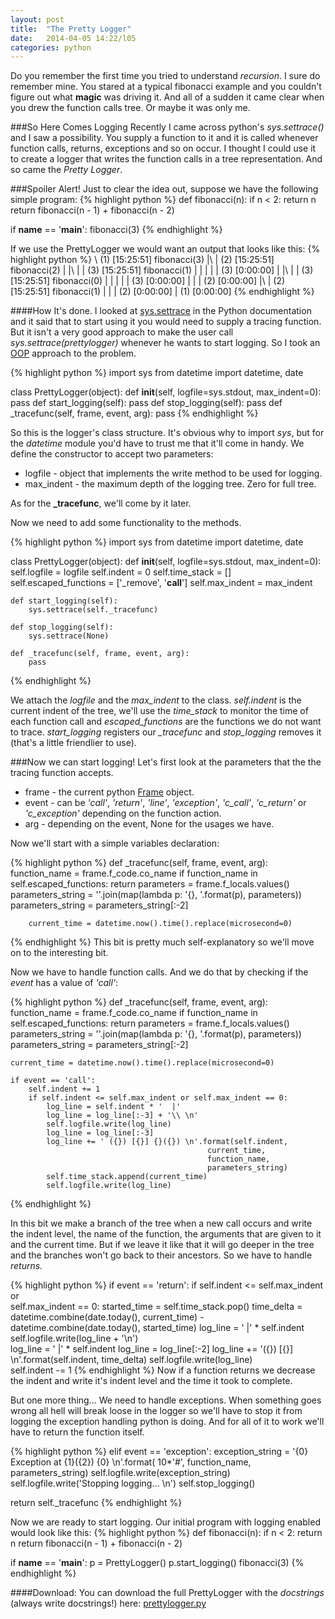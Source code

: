 ```yaml
---
layout: post
title:  "The Pretty Logger"
date:   2014-04-05 14:22/l05
categories: python
---
```


Do you remember the first time you tried to 
understand *recursion*. I sure do remember mine. You stared
at a typical fibonacci example and you couldn't figure out
what **magic** was driving it. And all of a sudden it came clear
when you drew the function calls tree.
Or maybe it was only me.


###So Here Comes Logging
Recently I came across python's _sys.settrace()_
and I saw a possibility. You supply a function to it and it is called
whenever function calls, returns, exceptions and so on occur. I thought I
could use it to create a logger that writes the function calls in a tree representation.
And so came the *Pretty Logger*.


###Spoiler Alert!
Just to clear the idea out, suppose we have the following simple program:
{% highlight python %}
def fibonacci(n):
    if n < 2:
        return n
    return fibonacci(n - 1) + fibonacci(n - 2)

if __name__ == '__main__':
    fibonacci(3)
{% endhighlight %}

If we use the PrettyLogger we would want an output that looks like this:
{% highlight python %}
\ 
 (1) [15:25:51] fibonacci(3) 
  |\ 
  | (2) [15:25:51] fibonacci(2) 
  |  |\ 
  |  | (3) [15:25:51] fibonacci(1) 
  |  |  |
  |  | (3) [0:00:00] 
  |  |\ 
  |  | (3) [15:25:51] fibonacci(0) 
  |  |  |
  |  | (3) [0:00:00] 
  |  |
  | (2) [0:00:00] 
  |\ 
  | (2) [15:25:51] fibonacci(1) 
  |  |
  | (2) [0:00:00] 
  |
 (1) [0:00:00]
{% endhighlight %}


####How It's done.
I looked at [sys.settrace](https://docs.python.org/2/library/sys.html#sys.settrace)
in the Python documentation and it said that to start using it you would need
to supply a tracing function. But it isn't a very good approach
to make the user call _sys.settrace(prettylogger)_ whenever he wants to start logging.
So I took an [OOP](http://en.wikipedia.org/wiki/Object-oriented_programming) approach 
to the problem.

{% highlight python %}
import sys
from datetime import datetime, date

class PrettyLogger(object):
    def __init__(self, logfile=sys.stdout, max_indent=0):
        pass
    def start_logging(self):
        pass
    def stop_logging(self):
        pass
    def _tracefunc(self, frame, event, arg):
        pass
{% endhighlight %}

So this is the logger's class structure. It's obvious why to import _sys_,
but for the _datetime_ module you'd have to trust me that it'll come in handy.
We define the constructor to accept two parameters:

*   logfile - object that implements the write method to be used for logging.
*   max_indent - the maximum depth of the logging tree. Zero for full tree.

As for the **_tracefunc**, we'll come by it later.


Now we need to add some functionality to the methods.

{% highlight python %}
import sys
from datetime import datetime, date

class PrettyLogger(object):
    def __init__(self, logfile=sys.stdout, max_indent=0):
        self.logfile = logfile
        self.indent = 0
        self.time_stack = []
        self.escaped_functions = ['_remove', '__call__']
        self.max_indent = max_indent

    def start_logging(self):
        sys.settrace(self._tracefunc)

    def stop_logging(self):
        sys.settrace(None)

    def _tracefunc(self, frame, event, arg):
        pass
{% endhighlight %}

We attach the _logfile_ and the *max_indent* to the class. *self.indent* is 
the current indent of the tree, we'll use the *time_stack* to monitor the time 
of each function call and *escaped_functions* are the functions we do not want to trace.
*start_logging* registers our *_tracefunc* and *stop_logging* removes it (that's a little friendlier to use).


###Now we can start logging!
Let's first look at the parameters that the the tracing function accepts.

*   frame - the current python [Frame](http://docs.python.org/2/reference/datamodel.html#types) object.
*   event - can be *'call'*, *'return'*, *'line'*, *'exception'*, *'c_call'*, *'c_return'* or *'c_exception'* depending on the function action.
*   arg - depending on the event, None for the usages we have.

Now we'll start with a simple variables declaration:

{% highlight python %}
    def _tracefunc(self, frame, event, arg):
        function_name = frame.f_code.co_name
        if function_name in self.escaped_functions:
            return
        parameters = frame.f_locals.values()
        parameters_string = ''.join(map(lambda p: '{}, '.format(p), 
                                       parameters))
        parameters_string = parameters_string[:-2]

        current_time = datetime.now().time().replace(microsecond=0)
{% endhighlight %}
This bit is pretty much self-explanatory so we'll move on to the interesting bit.


Now we have to handle function calls. And we do that by checking if the _event_ has a value of
*'call'*:

{% highlight python %}
def _tracefunc(self, frame, event, arg):
    function_name = frame.f_code.co_name
    if function_name in self.escaped_functions:
        return
    parameters = frame.f_locals.values()
    parameters_string = ''.join(map(lambda p: '{}, '.format(p), 
                                   parameters))
    parameters_string = parameters_string[:-2]

    current_time = datetime.now().time().replace(microsecond=0)
    
    if event == 'call':
        self.indent += 1
        if self.indent <= self.max_indent or self.max_indent == 0:
            log_line = self.indent * '  |'
            log_line = log_line[:-3] + '\\ \n'
            self.logfile.write(log_line)
            log_line = log_line[:-3] 
            log_line += ' ({}) [{}] {}({}) \n'.format(self.indent, 
                                                current_time,
                                                function_name,
                                                parameters_string)
            self.time_stack.append(current_time)
            self.logfile.write(log_line)
{% endhighlight %}

In this bit we make a branch of the tree when a new call occurs and 
write the indent level, the name of the function, the arguments that are given to it and the current time.
But if we leave it like that it will go deeper in the tree and the branches won't go back
to their ancestors. So we have to handle *returns.*

{% highlight python %}
if event == 'return':
    if self.indent <= self.max_indent or \
                            self.max_indent == 0:
        started_time = self.time_stack.pop()
        time_delta = datetime.combine(date.today(), 
                                    current_time) - \
                datetime.combine(date.today(), started_time)
        log_line = '  |' * self.indent
        self.logfile.write(log_line + '\n')    
        log_line = '  |' * self.indent
        log_line = log_line[:-2]
        log_line +=  '({}) [{}] \n'.format(self.indent,
                                             time_delta)
        self.logfile.write(log_line)    
    self.indent -= 1
{% endhighlight %}
Now if a function returns we decrease the indent and write it's indent level and 
the time it took to complete.


But one more thing... We need to handle exceptions. When something goes wrong
all hell will break loose in the logger so we'll have to stop it from logging
the exception handling python is doing. And for all of it to work we'll
have to return the function itself.

{% highlight python %}
elif event == 'exception':
    exception_string = '{0} Exception at {1}({2}) {0} \n'.format(
                                                10*'#',
                                                function_name,
                                                parameters_string)
    self.logfile.write(exception_string)
    self.logfile.write('Stopping logging... \n')
    self.stop_logging()

return self._tracefunc
{% endhighlight %}

Now we are ready to start logging. Our initial program with logging enabled
would look like this: 
{% highlight python %}
def fibonacci(n):
    if n < 2:
        return n
    return fibonacci(n - 1) + fibonacci(n - 2)

if __name__ == '__main__':
    p = PrettyLogger()
    p.start_logging()
    fibonacci(3)
{% endhighlight %}


####Download:
You can download the full PrettyLogger with the *docstrings* (always write docstrings!)
here: [prettylogger.py](https://www.dropbox.com/s/w36dlivaqbmk07q/prettylogger.py)